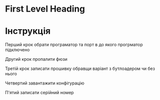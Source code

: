 # First Level Heading
# Інструкція

Перший крок обрати програматор та порт в до якого прогрматор підключено

Другий крок пропалити фюзи

Третій крок записати прошивку обравщи варіант з бутлоадером чи без нього

Четвертий завантажити конфігурацію

П'ятий записати серійний номер
